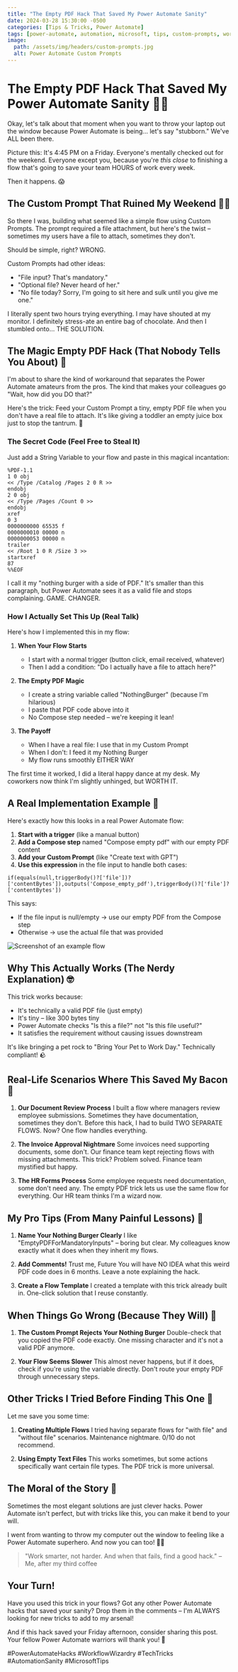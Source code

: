```yaml
---
title: "The Empty PDF Hack That Saved My Power Automate Sanity"
date: 2024-03-28 15:30:00 -0500
categories: [Tips & Tricks, Power Automate]
tags: [power-automate, automation, microsoft, tips, custom-prompts, workflow, life-hacks]
image:
  path: /assets/img/headers/custom-prompts.jpg
  alt: Power Automate Custom Prompts
---
```


# The Empty PDF Hack That Saved My Power Automate Sanity 🧠💥

Okay, let's talk about that moment when you want to throw your laptop out the window because Power Automate is being... let's say "stubborn." We've ALL been there. 

Picture this: It's 4:45 PM on a Friday. Everyone's mentally checked out for the weekend. Everyone except you, because you're *this close* to finishing a flow that's going to save your team HOURS of work every week. 

Then it happens. 😱

## The Custom Prompt That Ruined My Weekend 🤦‍♀️

So there I was, building what seemed like a simple flow using Custom Prompts. The prompt required a file attachment, but here's the twist – sometimes my users have a file to attach, sometimes they don't.

Should be simple, right? WRONG.

Custom Prompts had other ideas:
- "File input? That's mandatory."
- "Optional file? Never heard of her."
- "No file today? Sorry, I'm going to sit here and sulk until you give me one."

I literally spent two hours trying everything. I may have shouted at my monitor. I definitely stress-ate an entire bag of chocolate. And then I stumbled onto... THE SOLUTION.

## The Magic Empty PDF Hack (That Nobody Tells You About) 💫

I'm about to share the kind of workaround that separates the Power Automate amateurs from the pros. The kind that makes your colleagues go "Wait, how did you DO that?"

Here's the trick: Feed your Custom Prompt a tiny, empty PDF file when you don't have a real file to attach. It's like giving a toddler an empty juice box just to stop the tantrum. 🧃

### The Secret Code (Feel Free to Steal It)

Just add a String Variable to your flow and paste in this magical incantation:

```plaintext
%PDF-1.1
1 0 obj
<< /Type /Catalog /Pages 2 0 R >>
endobj
2 0 obj
<< /Type /Pages /Count 0 >>
endobj
xref
0 3
0000000000 65535 f 
0000000010 00000 n 
0000000053 00000 n 
trailer
<< /Root 1 0 R /Size 3 >>
startxref
87
%%EOF
```

I call it my "nothing burger with a side of PDF." It's smaller than this paragraph, but Power Automate sees it as a valid file and stops complaining. GAME. CHANGER.

### How I Actually Set This Up (Real Talk)

Here's how I implemented this in my flow:

1. **When Your Flow Starts**
   - I start with a normal trigger (button click, email received, whatever)
   - Then I add a condition: "Do I actually have a file to attach here?"

2. **The Empty PDF Magic**
   - I create a string variable called "NothingBurger" (because I'm hilarious)
   - I paste that PDF code above into it
   - No Compose step needed – we're keeping it lean!

3. **The Payoff**
   - When I have a real file: I use that in my Custom Prompt
   - When I don't: I feed it my Nothing Burger
   - My flow runs smoothly EITHER WAY

The first time it worked, I did a literal happy dance at my desk. My coworkers now think I'm slightly unhinged, but WORTH IT.

## A Real Implementation Example 📱

Here's exactly how this looks in a real Power Automate flow:

1. **Start with a trigger** (like a manual button)
2. **Add a Compose step** named "Compose empty pdf" with our empty PDF content
3. **Add your Custom Prompt** (like "Create text with GPT")
4. **Use this expression** in the file input to handle both cases:

```
if(equals(null,triggerBody()?['file'])?['contentBytes']),outputs('Compose_empty_pdf'),triggerBody()?['file']?['contentBytes'])
```

This says:
- If the file input is null/empty → use our empty PDF from the Compose step
- Otherwise → use the actual file that was provided

![Screenshot of an example flow](/assets/img/posts/empty-pdf-flow-example.jpg)

## Why This Actually Works (The Nerdy Explanation) 🤓

This trick works because:
- It's technically a valid PDF file (just empty)
- It's tiny – like 300 bytes tiny
- Power Automate checks "Is this a file?" not "Is this file useful?"
- It satisfies the requirement without causing issues downstream

It's like bringing a pet rock to "Bring Your Pet to Work Day." Technically compliant! 🪨

## Real-Life Scenarios Where This Saved My Bacon 🥓

1. **Our Document Review Process**
   I built a flow where managers review employee submissions. Sometimes they have documentation, sometimes they don't. Before this hack, I had to build TWO SEPARATE FLOWS. Now? One flow handles everything.

2. **The Invoice Approval Nightmare**
   Some invoices need supporting documents, some don't. Our finance team kept rejecting flows with missing attachments. This trick? Problem solved. Finance team mystified but happy.

3. **The HR Forms Process**
   Some employee requests need documentation, some don't need any. The empty PDF trick lets us use the same flow for everything. Our HR team thinks I'm a wizard now.

## My Pro Tips (From Many Painful Lessons) 💪

1. **Name Your Nothing Burger Clearly**
   I like "EmptyPDFForMandatoryInputs" – boring but clear. My colleagues know exactly what it does when they inherit my flows.

2. **Add Comments!**
   Trust me, Future You will have NO IDEA what this weird PDF code does in 6 months. Leave a note explaining the hack.

3. **Create a Flow Template**
   I created a template with this trick already built in. One-click solution that I reuse constantly.

## When Things Go Wrong (Because They Will) 🔧

1. **The Custom Prompt Rejects Your Nothing Burger**
   Double-check that you copied the PDF code exactly. One missing character and it's not a valid PDF anymore.

2. **Your Flow Seems Slower**
   This almost never happens, but if it does, check if you're using the variable directly. Don't route your empty PDF through unnecessary steps.

## Other Tricks I Tried Before Finding This One 🤔

Let me save you some time:

1. **Creating Multiple Flows**
   I tried having separate flows for "with file" and "without file" scenarios. Maintenance nightmare. 0/10 do not recommend.

2. **Using Empty Text Files**
   This works sometimes, but some actions specifically want certain file types. The PDF trick is more universal.

## The Moral of the Story 🎯

Sometimes the most elegant solutions are just clever hacks. Power Automate isn't perfect, but with tricks like this, you can make it bend to your will.

I went from wanting to throw my computer out the window to feeling like a Power Automate superhero. And now you can too! 🦸‍♀️

> "Work smarter, not harder. And when that fails, find a good hack." – Me, after my third coffee

## Your Turn!

Have you used this trick in your flows? Got any other Power Automate hacks that saved your sanity? Drop them in the comments – I'm ALWAYS looking for new tricks to add to my arsenal!

And if this hack saved your Friday afternoon, consider sharing this post. Your fellow Power Automate warriors will thank you! 🙏

#PowerAutomateHacks #WorkflowWizardry #TechTricks #AutomationSanity #MicrosoftTips 